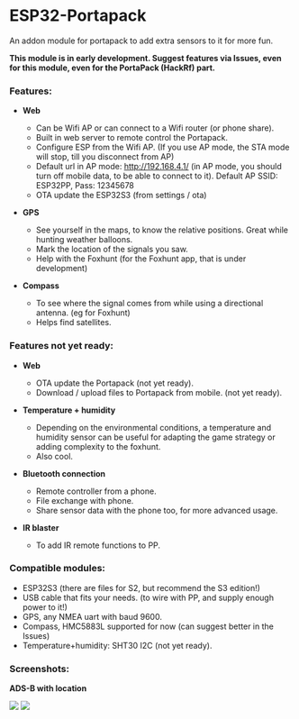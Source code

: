 # ESP32-Portapack
An addon module for portapack to add extra sensors to it for more fun.

**This module is in early development. Suggest features via Issues, even for this module, even for the PortaPack (HackRf) part.**

### Features:

- **Web**
  - Can be Wifi AP or can connect to a Wifi router (or phone share).
  - Built in web server to remote control the Portapack.
  - Configure ESP from the Wifi AP. (If you use AP mode, the STA mode will stop, till you disconnect from AP)
  - Default url in AP mode: http://192.168.4.1/ (in AP mode, you should turn off mobile data, to be able to connect to it). Default AP SSID: ESP32PP, Pass: 12345678
  - OTA update the ESP32S3 (from settings / ota)

- **GPS**
  - See yourself in the maps, to know the relative positions. Great while hunting weather balloons.
  - Mark the location of the signals you saw.
  - Help with the Foxhunt (for the Foxhunt app, that is under development)

- **Compass**
  - To see where the signal comes from while using a directional antenna. (eg for Foxhunt)
  - Helps find satellites.

### Features not yet ready: 

- **Web**
  - OTA update the Portapack (not yet ready).
  - Download / upload files to Portapack from mobile. (not yet ready).

- **Temperature + humidity**
  - Depending on the environmental conditions, a temperature and humidity sensor can be useful for adapting the game strategy or adding complexity to the foxhunt.
  - Also cool.

- **Bluetooth connection**
  - Remote controller from a phone.
  - File exchange with phone.
  - Share sensor data with the phone too, for more advanced usage.

- **IR blaster**
  - To add IR remote functions to PP.


### Compatible modules:
- ESP32S3 (there are files for S2, but recommend the S3 edition!)
- USB cable that fits your needs. (to wire with PP, and supply enough power to it!)
- GPS, any NMEA uart with baud 9600.
- Compass, HMC5883L supported for now (can suggest better in the Issues)
- Temperature+humidity: SHT30 I2C (not yet ready).

### Screenshots:
**ADS-B with location**

![](https://github.com/htotoo/ESP32-Portapack/blob/main/ScreenShots/ADSB_mycoords.png?raw=true)  ![](https://github.com/htotoo/ESP32-Portapack/blob/main/ScreenShots/ADSB_mycoords_with_orientation.png?raw=true)
